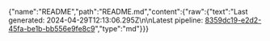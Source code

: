 {"name":"README","path":"README.md","content":{"raw":{"text":"Last generated: 2024-04-29T12:13:06.295Z\n\nLatest pipeline: [8359dc19-e2d2-45fa-be1b-bb556e9fe8c9](/pipeline/8359dc19-e2d2-45fa-be1b-bb556e9fe8c9)","type":"md"}}}